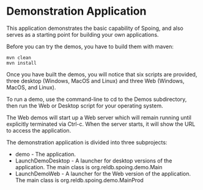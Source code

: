 Demonstration Application
=========================

This application demonstrates the basic capability of Spoing, and also serves as a starting point for building your own applications.

Before you can try the demos, you have to build them with maven:

	mvn clean
	mvn install

Once you have built the demos, you will notice that six scripts are
provided, three desktop (Windows, MacOS and Linux) and three Web
(Windows, MacOS, and Linux).

To run a demo, use the command-line to cd to the Demos subdirectory,
then run the Web or Desktop script for your operating system.

The Web demos will start up a Web server which will remain running
until explicitly terminated via Ctrl-c. When the server starts, it
will show the URL to access the application.

The demonstration application is divided into three subprojects:

* demo - The application.
* LaunchDemoDesktop - A launcher for desktop versions of the application. The main class is org.reldb.spoing.demo.Main
* LaunchDemoWeb - A launcher for the Web version of the application. The main class is org.reldb.spoing.demo.MainProd

